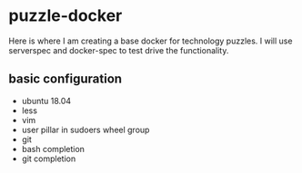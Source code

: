 # puzzle-docker
Here is where I am creating a base docker for technology puzzles. I will
use serverspec and docker-spec to test drive the functionality.

## basic configuration
- ubuntu 18.04
- less
- vim
- user pillar in sudoers wheel group
- git
- bash completion
- git completion
